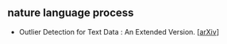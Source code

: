## nature language process

- Outlier Detection for Text Data : An Extended Version. [[arXiv](https://128.84.21.199/abs/1701.01325v1)]